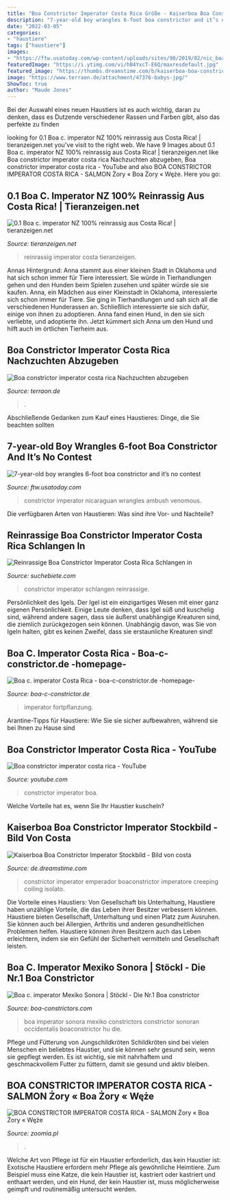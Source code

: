 ```yaml
---
title: "Boa Constrictor Imperator Costa Rica Größe - Kaiserboa Boa Constrictor Imperator Stockbild"
description: "7-year-old boy wrangles 6-foot boa constrictor and it’s no contest"
date: "2022-03-05"
categories:
- "haustiere"
tags: ["haustiere"]
images:
- "https://ftw.usatoday.com/wp-content/uploads/sites/90/2019/02/nic_boa.jpg?resize=445"
featuredImage: "https://i.ytimg.com/vi/hB4YxcT-E6Q/maxresdefault.jpg"
featured_image: "https://thumbs.dreamstime.com/b/kaiserboa-boa-constrictor-imperator-81438523.jpg"
image: "https://www.terraon.de/attachment/47376-babys-jpg/"
ShowToc: true
author: "Maude Jones"
---
```



Bei der Auswahl eines neuen Haustiers ist es auch wichtig, daran zu denken, dass es Dutzende verschiedener Rassen und Farben gibt, also das perfekte zu finden

	

		
looking for 0.1 Boa c. imperator NZ 100% reinrassig aus Costa Rica! | tieranzeigen.net you've visit to the right web. We have 9 Images about 0.1 Boa c. imperator NZ 100% reinrassig aus Costa Rica! | tieranzeigen.net like Boa constrictor imperator costa rica Nachzuchten abzugeben, Boa constrictor imperator costa rica - YouTube and also BOA CONSTRICTOR IMPERATOR COSTA RICA - SALMON Żory « Boa Żory « Węże. Here you go:
		
    
## 0.1 Boa C. Imperator NZ 100% Reinrassig Aus Costa Rica! | Tieranzeigen.net

<img loading=lazy src="https://www.tieranzeigen.net/export/RgEF5xTA8IuH.JPG" onerror="this.onerror=null;this.src='https://tse3.mm.bing.net/th?id=OIP.Bc4yXxIYbbPO0adF6XLYXgHaE7&amp;pid=15.1';" alt="0.1 Boa c. imperator NZ 100% reinrassig aus Costa Rica! | tieranzeigen.net">

_Source: tieranzeigen.net_

>reinrassig imperator costa tieranzeigen. 

	

Annas Hintergrund: Anna stammt aus einer kleinen Stadt in Oklahoma und hat sich schon immer für Tiere interessiert. Sie würde in Tierhandlungen gehen und den Hunden beim Spielen zusehen und später würde sie sie kaufen.
Anna, ein Mädchen aus einer Kleinstadt in Oklahoma, interessierte sich schon immer für Tiere. Sie ging in Tierhandlungen und sah sich all die verschiedenen Hunderassen an. Schließlich interessierte sie sich dafür, einige von ihnen zu adoptieren. Anna fand einen Hund, in den sie sich verliebte, und adoptierte ihn. Jetzt kümmert sich Anna um den Hund und hilft auch im örtlichen Tierheim aus.

    
## Boa Constrictor Imperator Costa Rica Nachzuchten Abzugeben

<img loading=lazy src="https://www.terraon.de/attachment/47376-babys-jpg/" onerror="this.onerror=null;this.src='https://tse2.mm.bing.net/th?id=OIP.4SAn2VPf75WIVIA_7LaF0QHaFj&amp;pid=15.1';" alt="Boa constrictor imperator costa rica Nachzuchten abzugeben">

_Source: terraon.de_

>. 

	

Abschließende Gedanken zum Kauf eines Haustieres: Dinge, die Sie beachten sollten

    
## 7-year-old Boy Wrangles 6-foot Boa Constrictor And It’s No Contest

<img loading=lazy src="https://ftw.usatoday.com/wp-content/uploads/sites/90/2019/02/nic_boa.jpg?resize=445" onerror="this.onerror=null;this.src='https://tse3.mm.bing.net/th?id=OIP.TxFrLKBYq18j5N0e4xcyCAHaFq&amp;pid=15.1';" alt="7-year-old boy wrangles 6-foot boa constrictor and it’s no contest">

_Source: ftw.usatoday.com_

>constrictor imperator nicaraguan wrangles ambush venomous. 

	

Die verfügbaren Arten von Haustieren: Was sind ihre Vor- und Nachteile?

    
## Reinrassige Boa Constrictor Imperator Costa Rica Schlangen In

<img loading=lazy src="https://xpic.suchebiete.com/bild_Reinrassige-Boa-Constrictor-Imperator-Costa-Rica-Schlangen,5663534,280,0,0,200.jpg" onerror="this.onerror=null;this.src='https://tse3.mm.bing.net/th?id=OIP.rk7Xltejn0tUDPOpKRGzvQAAAA&amp;pid=15.1';" alt="Reinrassige Boa Constrictor Imperator Costa Rica Schlangen in">

_Source: suchebiete.com_

>constrictor imperator schlangen reinrassige. 

	

Persönlichkeit des Igels.
Der Igel ist ein einzigartiges Wesen mit einer ganz eigenen Persönlichkeit. Einige Leute denken, dass Igel süß und kuschelig sind, während andere sagen, dass sie äußerst unabhängige Kreaturen sind, die ziemlich zurückgezogen sein können. Unabhängig davon, was Sie von Igeln halten, gibt es keinen Zweifel, dass sie erstaunliche Kreaturen sind!

    
## Boa C. Imperator Costa Rica - Boa-c-constrictor.de -homepage-

<img loading=lazy src="https://image.jimcdn.com/app/cms/image/transf/dimension=330x330:mode=crop:format=jpg/path/s8df1c0e7a5c602d6/image/ife3fce8ec5b89e44/version/1454232285/image.jpg" onerror="this.onerror=null;this.src='https://tse1.mm.bing.net/th?id=OIP.a7YnuzkK5sah6DxxTwLQQAAAAA&amp;pid=15.1';" alt="Boa c. imperator Costa Rica - boa-c-constrictor.de -homepage-">

_Source: boa-c-constrictor.de_

>imperator fortpflanzung. 

	

Arantine-Tipps für Haustiere: Wie Sie sie sicher aufbewahren, während sie bei Ihnen zu Hause sind

    
## Boa Constrictor Imperator Costa Rica - YouTube

<img loading=lazy src="https://i.ytimg.com/vi/hB4YxcT-E6Q/maxresdefault.jpg" onerror="this.onerror=null;this.src='https://tse3.mm.bing.net/th?id=OIP.mGTxTiudF1l9NEejt_GeHgHaEK&amp;pid=15.1';" alt="Boa constrictor imperator costa rica - YouTube">

_Source: youtube.com_

>constrictor imperator boa. 

	

Welche Vorteile hat es, wenn Sie Ihr Haustier kuscheln?

    
## Kaiserboa Boa Constrictor Imperator Stockbild - Bild Von Costa

<img loading=lazy src="https://thumbs.dreamstime.com/b/kaiserboa-boa-constrictor-imperator-81438523.jpg" onerror="this.onerror=null;this.src='https://tse4.mm.bing.net/th?id=OIP.inSb2ke9sfbiO30wxIjm3gHaLH&amp;pid=15.1';" alt="Kaiserboa Boa Constrictor Imperator Stockbild - Bild von costa">

_Source: de.dreamstime.com_

>constrictor imperator emperador boaconstrictor imperatore creeping coiling isolato. 

	

Die Vorteile eines Haustiers: Von Gesellschaft bis Unterhaltung, Haustiere haben unzählige Vorteile, die das Leben ihrer Besitzer verbessern können.
Haustiere bieten Gesellschaft, Unterhaltung und einen Platz zum Ausruhen. Sie können auch bei Allergien, Arthritis und anderen gesundheitlichen Problemen helfen. Haustiere können ihren Besitzern auch das Leben erleichtern, indem sie ein Gefühl der Sicherheit vermitteln und Gesellschaft leisten.

    
## Boa C. Imperator Mexiko Sonora | Stöckl - Die Nr.1 Boa Constrictor

<img loading=lazy src="https://boa-constrictors.com/sites/default/files/imagecache/reg/MexikoDunkel1.jpg" onerror="this.onerror=null;this.src='https://tse4.mm.bing.net/th?id=OIP.lzebTLoE5LLLv2OGhi6DbQHaGl&amp;pid=15.1';" alt="Boa c. imperator Mexiko Sonora | Stöckl - Die Nr.1 Boa constrictor">

_Source: boa-constrictors.com_

>boa imperator sonora mexiko constrictors constrictor sonoran occidentalis boaconstrictor hu die. 

	

Pflege und Fütterung von Jungschildkröten
Schildkröten sind bei vielen Menschen ein beliebtes Haustier, und sie können sehr gesund sein, wenn sie gepflegt werden. Es ist wichtig, sie mit nahrhaftem und geschmackvollem Futter zu füttern, damit sie gesund und aktiv bleiben.

    
## BOA CONSTRICTOR IMPERATOR COSTA RICA - SALMON Żory « Boa Żory « Węże

<img loading=lazy src="https://zoomia.pl/files/i/16/47/terrarystyka-weze-boa_big_6_1647522978.jpg" onerror="this.onerror=null;this.src='https://tse1.mm.bing.net/th?id=OIP.06Y1UiTDCrnwHISv4RFTSQHaFv&amp;pid=15.1';" alt="BOA CONSTRICTOR IMPERATOR COSTA RICA - SALMON Żory « Boa Żory « Węże">

_Source: zoomia.pl_

>. 

	

Welche Art von Pflege ist für ein Haustier erforderlich, das kein Haustier ist:
Exotische Haustiere erfordern mehr Pflege als gewöhnliche Heimtiere. Zum Beispiel muss eine Katze, die kein Haustier ist, kastriert oder kastriert und enthaart werden, und ein Hund, der kein Haustier ist, muss möglicherweise geimpft und routinemäßig untersucht werden.

